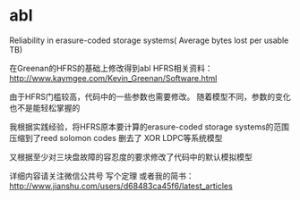 # abl
Reliability in erasure-coded storage systems( Average bytes lost per usable TB)


在Greenan的HFRS的基础上修改得到abl
HFRS相关资料：
http://www.kaymgee.com/Kevin_Greenan/Software.html

由于HFRS门槛较高，代码中的一些参数也需要修改。
随着模型不同，参数的变化也不是能轻松掌握的

我根据实践经验，将HFRS原本要计算的erasure-coded storage systems的范围压缩到了reed solomon codes
删去了 XOR LDPC等系统模型

又根据至少对三块盘故障的容忍度的要求修改了代码中的默认模拟模型

详细内容请关注微信公共号  写个定理
或者我的简书： http://www.jianshu.com/users/d68483ca45f6/latest_articles
